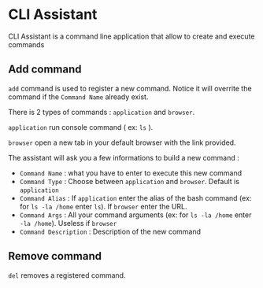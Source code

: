 # CLI Assistant

CLI Assistant is a command line application that allow to create and execute commands

## Add command
`add` command is used to register a new command. Notice it will overrite the command if the `Command Name` already exist.

There is 2 types of commands : `application` and `browser`.

`application` run console command ( ex: `ls` ).

`browser` open a new tab in your default browser with the link provided.

The assistant will ask you a few informations to build a new command :

-   `Command Name`  : what you have to enter to execute this new command
-   `Command Type`  : Choose between `application` and `browser`. Default is `application`
-   `Command Alias` : If `application` enter the alias of the bash command (ex: for `ls -la /home` enter `ls`). If `browser` enter the URL.
-   `Command Args`  : All your command arguments (ex: for `ls -la /home` enter `-la /home`). Useless if `browser`
-   `Command Description`   : Description of the new command

## Remove command
`del` removes a registered command.